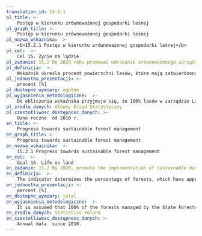 ```yaml
---
translation_id: 15-2-1
pl_title: >-
    Postęp w kierunku zrównoważonej gospodarki leśnej
pl_graph_title: >-
    Postęp w kierunku zrównoważonej gospodarki leśnej
pl_nazwa_wskaznika:  >-
    <b>15.2.1 Postęp w kierunku zrównoważonej gospodarki leśnej</b>
pl_cel:  >-
    Cel 15. Życie na lądzie
pl_zadanie: 15.2 Do 2020 roku promować wdrażanie zrównoważonego zarządzania wszystkimi typami lasów  zahamować proces wylesiania, odtworzyć zniszczone lasy  znacząco zwiększyć globalny stopień zalesienia i ponownego zalesienia
pl_definicja:  >-
    Wskaźnik określa procent powierzchni lasów, które mają zatwierdzoną dokumentację urządzeniową w stosunku do całkowitej powierzchni gruntów leśnych.
pl_jednostka_prezentacji: >-
    procent [%]
pl_dostepne_wymiary: ogółem
pl_wyjasnienia_metodologiczne:  >-
    Do obliczenia wskaźnika przyjmuje się, że 100% lasów w zarządzie Lasów Państwowych oraz parków narodowych ma zatwierdzone plany urządzenia lasów.
pl_zrodlo_danych: Główny Urząd Statystyczny
pl_czestotliwosc_dostępnosc_danych: >-
    Dane roczne  od 2010 r.
en_title: >-
    Progress towards sustainable forest management
en_graph_title: >-
    Progress towards sustainable forest management
en_nazwa_wskaznika:  >-
    15.2.1 Progress towards sustainable forest management
en_cel:  >-
    Goal 15. Life on land
en_zadanie: 15.2 By 2020, promote the implementation of sustainable management of all types of forests, halt deforestation, restore degraded forests and substantially increase afforestation and reforestation globally
en_definicja:  >-
    The indicator determines the percentage of forests, which have approved spatial planning documentation in relation to the total area of the forest land.
en_jednostka_prezentacji: >-
    percent [%]
en_dostepne_wymiary: total
en_wyjasnienia_metodologiczne:  >-
    It is assumed that 100% of the forests managed by the State Forests in Poland and national parks has approved Forest Management Plans.
en_zrodlo_danych: Statistics Poland
en_czestotliwosc_dostępnosc_danych: >-
    Annual data  since 2010.
---
```

